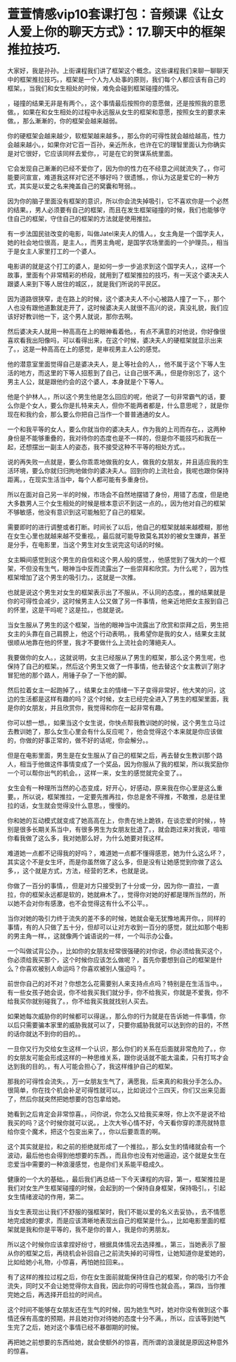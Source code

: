 # 萱萱情感vip10套课打包：音频课《让女人爱上你的聊天方式》：17.聊天中的框架推拉技巧.

大家好，我是孙孙。上街课程我们讲了框架这个概念。这些课程我们来聊一聊聊天中的框架推拉技巧。，框架是一个人为人处事的原则，我们每个人都应该有自己的框架。，当我们和女生相处的时候，难免会碰到框架碰撞的情况。

，碰撞的结果无非是有两个。，这个事情最后按照你的意愿做，还是按照我的意愿做。，如果在和女生相处的过程中永远服从女生的框架和意愿，按照女生的要求来做。，那么漸漸的，你的框架会越来越弱。

你的硬框架会越来越少，软框架越来越多。，那么你的可得性就会越给越高，性力会越来越小。，如果你对它百一百孙，亲近所永，也许在它的理智里面认为你确实是对它很好，它应该同样去爱你，，可是在它的贺谋系统里面。

它会发现自己漸漸的已经不爱你了，因为你的性力在不经意之间就流失了。，你可能要问宣宣，难道我这样对它还不够好吗？很遗憾。，你认为这是爱它的一种方式，其实是以爱之名来掩盖自己的窝囊和弩弱。。

因为你的脑子里面没有框架的意识，所以你会流失掉吸引，它不喜欢你是一个必然的结果。，男人必须要有自己的框架，而且在发生框架碰撞的时候，我们也能够守住自己的框架，守住自己的框架的方法就是使用推拉。

有一步法国民驻改变的电影，叫做Jatel来夫人的情人。，女主角是一个国学夫人，她的社会地位很高，是主人。，而男主角呢，是国学农场里面的一个护理员。，相当于是女主人家里打工的一个婆人。

电影讲的就是这个打工的婆人，是如何一步一步追求到这个国学夫人，，这样一个故事，里面有个非常精彩的桥段，就用到了框架推拉的技巧，有一天这个婆决夫人跟婆人来到下等人居住的城区，，就是我们所说的平民区。

因为道路很狭窄，走在路上的时候，这个婆决夫人不小心被路人撞了一下。，那个人也没有跟他道歉就走开了，这时候婆决夫人就很不高兴的说，真没礼貌，我们应该好好教训他一下，这个男人就说，那你去啊。

然后婆决夫人就用一种高高在上的眼神看着他。，有点不满意的对他说，你好像很喜欢看我出阳像吗，可以看得出来，在这个时候，婆决夫人的硬框架就显示出来了。，这是一种高高在上的感觉，是审视男主人公的感觉。

他的潜意室里面觉得自己是婆决夫人，是上等社会的人，，他不属于这个下等人生活的地方，而这里的下等人招惹到了自己，让自己很不满。，但是你别忘了，这个男主人公，就是跟他约会的这个婆人，本身就是个下等人。

他是个护林人。，所以这个男生他是怎么回应的呢，他说了一句非常霸气的话，要么你是个女人，要么你是扎特来夫人，但你不能两者都是，什么意思呢？，就是你现在和我约会，那么要么你把自己当作一个普普通通的女人。

一个和我平等的女人，要么你就当你的婆决夫人，作为我的上司而存在。，这两种身份是不能够重疊的，我对待你的态度也是不一样的，但是你不能技巧和我在一起，还想摆出一副主人的姿态，我不接受这种不平等的相处方式。。

说的再失败一点就是，要么你乖乖地做我的女人，做我的女朋友，并且适应我的生活环境，要么你就归归拘地做你的婆决夫人。回到你的上流社会，我呢也跟你保持距离。，在现实生活当中，每个人都可能有多重身份。

所以在面对自己另一半的时候，市场会不自然地摆错了身份，用错了态度，但是绝大多数男人三个女生相处的时候是根本意识不到这一点的。，因为他对自己的框架不够敏感，他没有意识到这可能触犯了自己的框架。

需要即时的进行调整或者打断。时间长了以后，他自己的框架就越来越模糊，那他在女生心里也就越来越不受重视。，最后就可能导致莫名其妙的被女生嫌弃，甚至是分手，在电影里，当这个男生对女生说完这句话的时候。

女主瞬间感觉到这个男生的自信和这个男人般的感觉，，他感觉到了强大的一个框架，不但没有生气，眼神当中反而流露出了一些崇拜和欣赏。为什么呢？，因为性框架增加了这个男生的吸引力。，这就是一次推。

也就是说这个男生对女生的框架表示出了不服从，不认同的态度。，推的结果就是你的可得性会减少，这时候男主人公又做了另一件事情，他亲近地把女主报到自己的怀里，这是干吗呢？这是拉。，也就是说。

当女生服从了男生的这个框架，当他的眼神当中流露出了欣赏和崇拜之后，男生把女主的头靠在自己肩膀上，他这个行动表明。，我希望你是我的女人，结果女主就很顺从地靠在他的怀里，我才不要做什么上流社会的薄絕夫人。

我要做你的女人。，这就说明，女主已经服从了男生的框架，那么这个男生呢，也保持了自己的框架。，然后这个男生又做了一件事情，他去替这个女主教训了刚才冒犯他的那个路人，用锤子杂了一下他的脚。

然后拉着女主一起跑掉了。，结果女主的情绪一下子变得非常好，他大笑的问，这边的生活都是这样有趣的吗？这个时候，女主已经完全进入了男生的框架里面，我是你的女朋友，并且欣赏你，我觉得和你在一起非常有趣。

你可以想一想。，如果当这个女生说，你快点帮我教训她的时候，这个男生立马过去教训她了，那么女生心里会有什么反应呢？，他会觉得这个本来就是你应该做的，你做的好事正常的，做不好的话呢，你会解分。。

但是在电影里面，男生是在女生服从了自己的框架之后，再去替女生教训那个路人，相当于他做这件事情变成了一个奖品，因为你服从了我的框架，所以我奖励你一个可以帮你出气的机会。，这样一来，女生的感觉就完全变了。。

女生会有一种理所当然的心态变成，好开心，好感动，原来我在你心里是这么重要。，所以说，框架推拉，一定要先推再拉，你总是舍不得推，不敢推，总是往里拉的话，女生就会觉得没什么意思。，慢慢的。

你和她的互动模式就变成了她高高在上，你贵在地上跪铁，在谈恋爱的时候，，特别是很多长期关系当中，有很多男生为女朋友批退了。，就会跑过来对我说，喧喧你看我做了这么多，我对她那么好，为什么她要对我这样。

难道她一点都不记得我的好吗？，难道她一点都不懂得感恩，她为什么这么坏？，其实这个不是女生坏，而是你虽然做了这么多，但是没有让她感觉到你做了这么多，，这个就是方式，方法，经营的艺术，也就是说。

你做了一百分的事情，，但是对方只接受到了十分或一分，因为你一直拉，一直拉，你的框架永远都是软的，她就麻木了。，觉得你对她的好都是理所当然的，所以她不会对你有感激，也不会觉得这有什么不公平。。

当你对她的吸引力终于流失的差不多的时候，她就会毫无犹豫地离开你。，同样的事情，有的人只做了五十分，但却可以让对方收到一百分的感觉，就比如那个电影的男主角一样。，这就像两个诚语说的一样，一个叫示办公备。

一个叫做试背公办。，比如你的女朋友经常很强硬的对你说，你必须给我买这个，你必须给我买那个，这个时候你应该怎么做呢？，首先你要想到自己的框架是什么？你喜欢被别人命运吗？你喜欢被别人强迫吗？。

前世你自己的对不对？你想怎么花需要别人来支持点点吗？特别是在生活当中。，有一些女孩子她会说，你不给我买我们就分手，你不给我买，你就是不爱我，你不给我买你就别碰我了。，你不给我买我就找别人买去。

如果她每次威胁你的时候都可以得逞。，那么你的行为就是在告诉她一件事情，你以后只需要骗本家里的威胁我就可以了，只要你威胁我就可以达到你的目的，不然的话你就达不到你的目的。。

一旦你又行为交给女生这样一个认识，那么你们的关系在后面就非常危险了。，你的女朋友可能会形成这样的一种思维关系，跟你说话就不能太温柔，只有打骂才会达到我的目的。，有人可能会担心了，我这样维护自己的框架。

那我的可得性会流失。，万一女朋友生气了，满愿我，后来真的和我分手怎么办。很简单，你在找个机会补足可得性就可以。，比如说过个三四天，你们又出来见面了，然后你就突然把她想要的包包拿给她。

她看到之后肯定会非常惊喜。，问你说，你怎么又给我买来呀，你上次不是说不给我买的吗？这个时候你就可以说。，上次大爷心情不好，今天看你穿的漂亮就特意给你变个魔术，把这个包变出来了。，你以后要乖乖的啊。

这个其实就是拉，和之前的拒绝就形成了一个推拉。，那么女生的情绪就会有一个波动，最后他也会得到他想要的东西。，而且你也没有对他逼迫，这个就是女生在恋爱当中需要的一种浪漫感觉，也是你们关系能平稳成久。

健康的一个大的基础。，最后我们再总结一下今天课程的内容，第一，框架推拉是我们对女生产生框架碰撞的时候，会起到的一个保持自身框架，保持吸引。，引起女生情绪波动的作用，第二。

当女生表现出让我们不舒服的强框架时，我们不能以爱的名义去妥协。，去不情愿地完成她的要求，而是应该清晰地表现出自己的框架是什么。，比如电影里面的框架就是我和你是平等的，我不是你的普人，我是你的男朋友。

所以这个时候你应该拿捏好纷寸，根据具体情况去选择推。，第三，当她表示了服从你的框架之后，再绕机会补回自己之前流失掉的可得性，让她知道你是爱她的，比如给她小礼物，小惊喜，再怕她拉回来。。

有了这样的推拉过程之后，你在女生面前就能保持住自己的框架，你的吸引力不会流失，同时又不会让她觉得你太自我，因此你的可得性也就会高。，第四，当你推完她之后，再选择开启拉的时间点。

这个时间不能够在女朋友还在生气的时候，因为她生气时，她对你没有做到这个事情还保有高度的预期，并且她对你对待她的态度十分不满。，所以，应该等到她气生完了之后，她对这个事情已经不暴御期的时候。

再把她之前想要的东西给她，就会使额外的惊喜，而所谓的浪漫就是原因这种意外的惊喜。